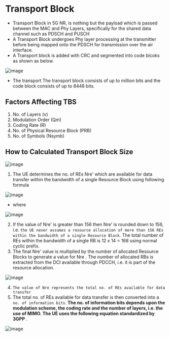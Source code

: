 # Transport Block
- Transport Block  in 5G NR, is nothing but the payload which is passed between the MAC and Phy Layers, specifically for the shared data channel such as PDSCH and PUSCH
- A Transport Block undergoes Phy layer processing at the transmitter before being mapped onto the PDSCH for transmission over the air interface.
- A Transport block is added with CRC and segmented into code blcoks as shown as below.

![image](https://github.com/KRIISHSHARMA/TBS/assets/86760658/28b51d15-48c8-4cd3-a04e-fb4d1faba948)

- The transport The transport block consists of up to million bits and the code block consists of up to 8448 bits.

## Factors Affecting TBS
1. No. of Layers (v)
2. Modulation Order (Qm)
3. Coding Rate (R)
4. No. of Physical Resource Block (PRB)
5. No. of Symbols (Nsymb)

## How to Calculated Transport Block Size


![image](https://github.com/KRIISHSHARMA/TBS/assets/86760658/d9993b0f-ea49-44df-a957-8e0f952a7d91)

1. The UE determines the no. of REs Nre' which are available for data transfer within the bandwidth of a single Resource Block using following formula

![image](https://github.com/KRIISHSHARMA/TBS/assets/86760658/2d36858c-a954-4098-ae97-073e4468c5c7)

- where


![image](https://github.com/KRIISHSHARMA/TBS/assets/86760658/c29d4f0c-65a4-446e-95dd-334eeb75dc5e)

2. If the value of Nre' is greater than 156 then Nre' is rounded down to 156, i.e. `the UE never assumes a resource allocation of more than 156 REs  within the bandwidth of a single Resource Block`. The total number of REs within the bandwidth of a single RB is 12 x 14 = 168 using normal cyclic prefix.
3. The final Nre' value is multiplied by the number of allocated Resource Blocks to generate a value for Nre . The number of allocated RBs is extracted from the DCI available through PDCCH, i.e. it is part of the  resource allocation.

![image](https://github.com/KRIISHSHARMA/TBS/assets/86760658/16fe7e4b-6ac1-47bf-bbd7-b03632a82dab)

4. `The value of Nre represents the total no. of REs available for data transfer`
5. The total no. of REs available for data transfer is then converted into a `no. of information bits`. **The no. of information bits depends upon the modulation scheme, the coding rate and the number of layers, i.e. the use of MIMO. The UE uses the following equation standardized by 3GPP** .


![image](https://github.com/KRIISHSHARMA/TBS/assets/86760658/8283de42-4523-422b-a140-06002dad0b70)
